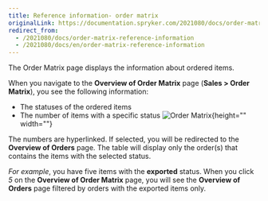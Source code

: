 ```yaml
---
title: Reference information- order matrix
originalLink: https://documentation.spryker.com/2021080/docs/order-matrix-reference-information
redirect_from:
  - /2021080/docs/order-matrix-reference-information
  - /2021080/docs/en/order-matrix-reference-information
---
```


The Order Matrix page displays the information about ordered items.

When you navigate to the **Overview of Order Matrix** page (**Sales > Order Matrix**), you see the following information:
* The statuses of the ordered items
* The number of items with a specific status
![Order Matrix](https://spryker.s3.eu-central-1.amazonaws.com/docs/User+Guides/Back+Office+User+Guides/Sales/Order+Matrix/order+matrix.png){height="" width=""}

The numbers are hyperlinked. If selected, you will be redirected to the **Overview of Orders** page. The table will display only the order(s) that contains the items with the selected status.

_For example_, you have five items with the **exported** status. When you click _5_ on the **Overview of Order Matrix** page, you will see the **Overview of Orders** page filtered by orders with the exported items only.
